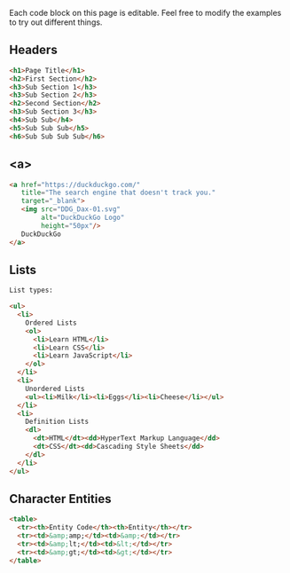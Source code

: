 Each code block on this page is editable. Feel free to modify the examples to try out different things.

## Headers

```html
<h1>Page Title</h1>
<h2>First Section</h2>
<h3>Sub Section 1</h3>
<h3>Sub Section 2</h3>
<h2>Second Section</h2>
<h3>Sub Section 3</h3>
<h4>Sub Sub</h4>
<h5>Sub Sub Sub</h5>
<h6>Sub Sub Sub Sub</h6>
```

## &lt;a&gt;

```html
<a href="https://duckduckgo.com/"
   title="The search engine that doesn't track you."
   target="_blank">
   <img src="DDG_Dax-01.svg"
        alt="DuckDuckGo Logo"
        height="50px"/>
   DuckDuckGo
</a>
```

## Lists

```html
List types:

<ul>
  <li>
    Ordered Lists
    <ol>
      <li>Learn HTML</li>
      <li>Learn CSS</li>
      <li>Learn JavaScript</li>
    </ol>
  </li>
  <li>
    Unordered Lists
    <ul><li>Milk</li><li>Eggs</li><li>Cheese</li></ul>
  </li>
  <li>
    Definition Lists
    <dl>
      <dt>HTML</dt><dd>HyperText Markup Language</dd>
      <dt>CSS</dt><dd>Cascading Style Sheets</dd>
    </dl>
  </li>
</ul>
```

## Character Entities

```html
<table>
  <tr><th>Entity Code</th><th>Entity</th></tr>
  <tr><td>&amp;amp;</td><td>&amp;</td></tr>
  <tr><td>&amp;lt;</td><td>&lt;</td></tr>
  <tr><td>&amp;gt;</td><td>&gt;</td></tr>
</table>
```

<style>
.renderedHtml {
  border: 1px dashed #777777;
  padding: 20px;
}
</style>

<script>
var elements = document.getElementsByClassName('language-html')
for(var i = 0; i < elements.length; i++) {
  var codeElement = elements[i]
  var preElement = codeElement.parentNode
  var container = preElement.parentNode

  codeElement.setAttribute('contentEditable', true)

  var renderedHtmlElement = document.createElement('div')
  renderedHtmlElement.className = 'renderedHtml'
  renderedHtmlElement.innerHTML = codeElement.textContent
  container.insertBefore(renderedHtmlElement, preElement.nextSibling)

  codeElement.onkeyup = handleKeyUpFactory(renderedHtmlElement, codeElement)
}

function handleKeyUpFactory(renderEl, codeEl) {
  return function() { renderEl.innerHTML = codeEl.textContent }
}
</script>
